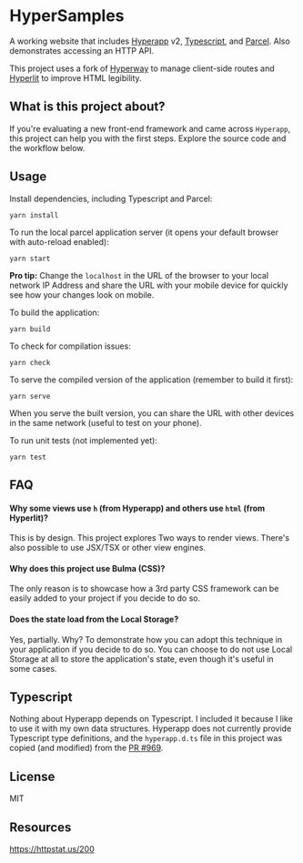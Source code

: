 # HyperSamples

A working website that includes
[Hyperapp](https://github.com/jorgebucaran/hyperapp) v2,
[Typescript](https://www.typescriptlang.org/), and
[Parcel](https://parceljs.org/).
Also demonstrates accessing an HTTP API.

This project uses a fork of
[Hyperway](https://www.npmjs.com/package/hyperway) to manage client-side routes and
[Hyperlit](https://www.npmjs.com/package/hyperlit) to improve HTML legibility.

## What is this project about?

If you're evaluating a new front-end framework and came across `Hyperapp`, this project can help you with the first steps. Explore the source code and the workflow below.

## Usage

Install dependencies, including Typescript and Parcel:

```
yarn install
```

To run the local parcel application server (it opens your default browser with auto-reload enabled):

```
yarn start
```

**Pro tip:** Change the `localhost` in the URL of the browser to your local network IP Address and share the URL with your mobile device for quickly see how your changes look on mobile.

To build the application:

```
yarn build
```

To check for compilation issues:

```
yarn check
```

To serve the compiled version of the application (remember to build it first):

```
yarn serve
```

When you serve the built version, you can share the URL with other devices in the same network (useful to test on your phone).

To run unit tests (not implemented yet):

```
yarn test
```

## FAQ

#### Why some views use `h` (from Hyperapp) and others use `html` (from Hyperlit)?

This is by design. This project explores Two ways to render views. There's also possible to use JSX/TSX or other view engines.

#### Why does this project use Bulma (CSS)?

The only reason is to showcase how a 3rd party CSS framework can be easily added to your project if you decide to do so.

#### Does the state load from the Local Storage?

Yes, partially. Why? To demonstrate how you can adopt this technique in your application if you decide to do so. You can choose to do not use Local Storage at all to store the application's state, even though it's useful in some cases.

## Typescript

Nothing about Hyperapp depends on Typescript. I included it because I like to
use it with my own data structures. Hyperapp does not currently provide
Typescript type definitions, and the `hyperapp.d.ts` file in this project was copied (and modified) from the
[PR #969](https://github.com/jorgebucaran/hyperapp/pull/969).

## License

MIT

## Resources

https://httpstat.us/200
